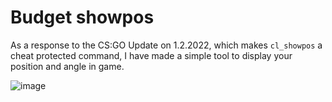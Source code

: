 # Budget showpos

As a response to the CS:GO Update on 1.2.2022, which makes `cl_showpos` a cheat protected command, I have made a simple tool to display your position and angle in game.

![image](https://user-images.githubusercontent.com/73204452/152147297-bdb71c05-1f41-400f-a34d-ad803734550e.png)
